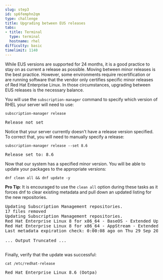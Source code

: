 ```yaml
---
slug: step3
id: sp6femphn2qm
type: challenge
title: Upgrading between EUS releases
tabs:
- title: Terminal
  type: terminal
  hostname: rhel
difficulty: basic
timelimit: 1140
---
```

While EUS versions are supported for 24 months, it is a good practice to stay on as current a release as possible. Moving between minor releases is the best practice. However, some environments require recertification or are running software that the vendor only certifies specific minor releases of Red Hat Enterprise Linux. In those circumstances, upgrading between EUS releases is the necessary balance.

You will use the `subscription-manager` command to specify which version of RHEL your server will need to use:

```
subscription-manager release
```

<pre class=file>
Release not set
</pre>

Notice that your server currently doesn't have a release version specified. To correct that, you will need to manually specify a release:

```
subscription-manager release --set 8.6
```

<pre class=file>
Release set to: 8.6
</pre>

Now that our system has a specified minor version. You will be able to update your packages to the appropriate versions:

```
dnf clean all && dnf update -y
```

**Pro Tip**: It is encouraged to use the `clean all` option during these tasks as it forces dnf to clear existing metadata and pull down an updated listing for the new repositories.

<pre class=file>
Updating Subscription Management repositories.
17 files removed
Updating Subscription Management repositories.
Red Hat Enterprise Linux 8 for x86_64 - BaseOS - Extended Update Support (RPMs)                                                                                                     61 MB/s |  52 MB     00:00
Red Hat Enterprise Linux 8 for x86_64 - AppStream - Extended Update Support (RPMs)                                                                                                  72 MB/s |  47 MB     00:00
Last metadata expiration check: 0:00:08 ago on Thu 29 Sep 2022 09:56:46 PM UTC.

... Output Truncated ...

</pre>

Finally, verify that the update was successful:

```
cat /etc/redhat-release
```

<pre class=file>
Red Hat Enterprise Linux 8.6 (Ootpa)
</pre>
